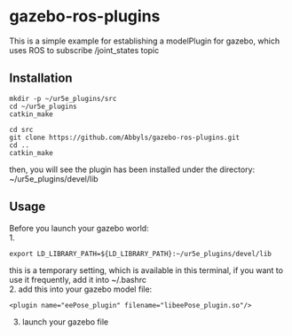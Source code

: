 # gazebo-ros-plugins
This is a simple example for establishing a modelPlugin for gazebo, which uses ROS to subscribe /joint_states topic

## Installation
```
mkdir -p ~/ur5e_plugins/src 
cd ~/ur5e_plugins 
catkin_make

cd src
git clone https://github.com/Abbyls/gazebo-ros-plugins.git
cd ..
catkin_make
```
then, you will see the plugin has been installed under the directory: ~/ur5e_plugins/devel/lib


## Usage
Before you launch your gazebo world:\
1.
```
export LD_LIBRARY_PATH=${LD_LIBRARY_PATH}:~/ur5e_plugins/devel/lib
```
this is a temporary setting, which is available in this terminal, if you want to use it frequently, add it into ~/.bashrc\
2. add this into your gazebo model file:
```
<plugin name="eePose_plugin" filename="libeePose_plugin.so"/>
```
3. launch your gazebo file


